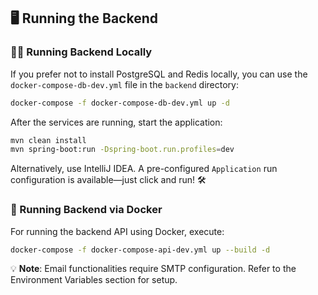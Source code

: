 ## 🖥️ Running the Backend

### 🧑‍💻 Running Backend Locally

If you prefer not to install PostgreSQL and Redis locally, you can use the `docker-compose-db-dev.yml` file in the `backend` directory:

```bash
docker-compose -f docker-compose-db-dev.yml up -d
```

After the services are running, start the application:

```bash
mvn clean install
mvn spring-boot:run -Dspring-boot.run.profiles=dev
```

Alternatively, use IntelliJ IDEA. A pre-configured `Application` run configuration is available—just click and run! 🛠️

### 🐳 Running Backend via Docker

For running the backend API using Docker, execute:

```bash
docker-compose -f docker-compose-api-dev.yml up --build -d
```

💡 **Note**: Email functionalities require SMTP configuration. Refer to the Environment Variables section for setup.
